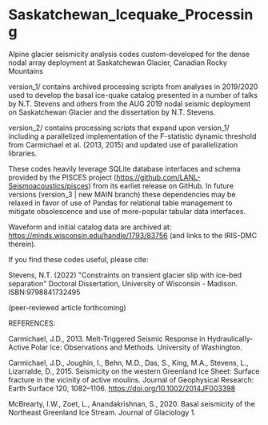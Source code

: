 # Saskatchewan_Icequake_Processing
Alpine glacier seismicity analysis codes custom-developed for the dense nodal array deployment at Saskatchewan Glacier, Canadian Rocky Mountains

version_1/ contains archived processing scripts from analyses in 2019/2020 used to develop the basal ice-quake catalog presented in a number of talks by 
N.T. Stevens and others from the AUG 2019 nodal seismic deployment on Saskatchewan Glacier and the dissertation by N.T. Stevens.

version_2/ contains processing scripts that expand upon version_1/ including a parallelized implementation of the F-statistic dynamic threshold from Carmichael et al. (2013, 2015) and updated use of parallelization libraries.

These codes heavily leverage SQLite database interfaces and schema provided by the PISCES project (https://github.com/LANL-Seismoacoustics/pisces) from its earliet release on GitHub. In future versions (version_3 | new MAIN branch) these dependencies may be relaxed in favor of use of Pandas for relational
table management to mitigate obsolescence and use of more-popular tabular data interfaces.

Waveform and initial catalog data are archived at: https://minds.wisconsin.edu/handle/1793/83756 (and links to the IRIS-DMC therein).

If you find these codes useful, please cite:

Stevens, N.T. (2022) "Constraints on transient glacier slip with ice-bed separation" Doctoral Dissertation, University of Wisconsin - Madison. ISBN:9798841732495 

(peer-reviewed article forthcoming)



REFERENCES:

Carmichael, J.D., 2013. Melt-Triggered Seismic Response in Hydraulically-Active Polar Ice: Observations and Methods. University of Washington.

Carmichael, J.D., Joughin, I., Behn, M.D., Das, S., King, M.A., Stevens, L., Lizarralde, D., 2015. Seismicity on the western Greenland Ice Sheet: Surface fracture in the vicinity of active moulins. Journal of Geophysical Research: Earth Surface 120, 1082–1106. https://doi.org/10.1002/2014JF003398

McBrearty, I.W., Zoet, L., Anandakrishnan, S., 2020. Basal seismicity of the Northeast Greenland Ice Stream. Journal of Glaciology 1.


